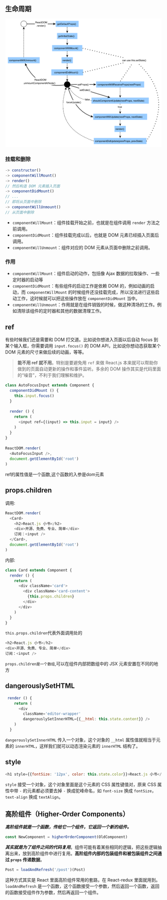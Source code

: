 ## 生命周期

![](https://raw.githubusercontent.com/JayChenFE/pic/master/other/react_component_lifecycle.jpg)

### 挂载和删除

```js
-> constructor()
-> componentWillMount()
-> render()
// 然后构造 DOM 元素插入页面
-> componentDidMount()
// ...
// 即将从页面中删除
-> componentWillUnmount()
// 从页面中删除
```

- `componentWillMount`：组件挂载开始之前，也就是在组件调用 `render` 方法之前调用。
- `componentDidMount`：组件挂载完成以后，也就是 DOM 元素已经插入页面后调用。
- `componentWillUnmount`：组件对应的 DOM 元素从页面中删除之前调用。

### 作用

- `componentWillMount`：组件启动的动作，包括像 Ajax 数据的拉取操作、一些定时器的启动等
- `componentDidMount`：有些组件的启动工作是依赖 DOM 的，例如动画的启动，而 `componentWillMount` 的时候组件还没挂载完成，所以没法进行这些启动工作，这时候就可以把这些操作放在 `componentDidMount` 当中。
- `componentWillUnmount`：作用就是在组件销毁的时候，做这种清场的工作。例如清除该组件的定时器和其他的数据清理工作。

## ref

有些时候我们还是需要和 DOM 打交道。比如说你想进入页面以后自动 focus 到某个输入框，你需要调用 `input.focus()` 的 DOM API，比如说你想动态获取某个 DOM 元素的尺寸来做后续的动画，等等。

> **能不用 ref 就不用**。特别是要避免用 `ref` 来做 React.js 本来就可以帮助你做到的页面自动更新的操作和事件监听。多余的 DOM 操作其实是代码里面的“噪音”，不利于我们理解和维护。

```js
class AutoFocusInput extends Component {
  componentDidMount () {
    this.input.focus()
  }

  render () {
    return (
      <input ref={(input) => this.input = input} />
    )
  }
}

ReactDOM.render(
  <AutoFocusInput />,
  document.getElementById('root')
)
```

ref的属性值是一个函数,这个函数的入参是dom元素

## props.children

调用:

```js
ReactDOM.render(
  <Card>
    <h2>React.js 小书</h2>
    <div>开源、免费、专业、简单</div>
    订阅：<input />
  </Card>,
  document.getElementById('root')
)
```

内部:

```js
class Card extends Component {
  render () {
    return (
      <div className='card'>
        <div className='card-content'>
          {this.props.children}
        </div>
      </div>
    )
  }
}
```

`this.props.children`代表外面调用处的

```js
<h2>React.js 小书</h2>
<div>开源、免费、专业、简单</div>
订阅：<input />
```

`props.children是一个数组`,可以在组件内部把数组中的 JSX 元素安置在不同的地方

## dangerouslySetHTML



```js
 render () {
    return (
      <div
        className='editor-wrapper'
        dangerouslySetInnerHTML={{__html: this.state.content}} />
    )
  }
```

`dangerouslySetInnerHTML` 传入一个对象，这个对象的 `__html` 属性值就相当于元素的 `innerHTML`，这样我们就可以动态渲染元素的 `innerHTML` 结构了。

## style

```js
<h1 style={{fontSize: '12px', color: this.state.color}}>React.js 小书</h1>
```

`style` 接受一个对象，这个对象里面是这个元素的 CSS 属性键值对，原来 CSS 属性中带 `-` 的元素都必须要去掉 `-` 换成驼峰命名，如 `font-size` 换成 `fontSize`，`text-align` 换成 `textAlign`。

## 高阶组件（Higher-Order Components）

***高阶组件就是一个函数，传给它一个组件，它返回一个新的组件。***

```js
const NewComponent = higherOrderComponent(OldComponent)
```

***其实就是为了组件之间的代码复用***。组件可能有着某些相同的逻辑，把这些逻辑抽离出来，放到高阶组件中进行复用。**高阶组件内部的包装组件和被包装组件之间通过 `props` 传递数据**。

```js
Post = loadAndRefresh('/post')(Post)
```

这种方式其实是 React 里面高阶组件常用的套路，在 React-redux 里面就用到。`loadAndRefresh` 是一个函数，这个函数接受一个参数，然后返回一个函数，返回的函数接受组件作为参数，然后再返回一个组件。